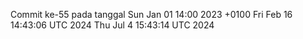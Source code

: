 Commit ke-55 pada tanggal Sun Jan 01 14:00 2023 +0100
Fri Feb 16 14:43:06 UTC 2024
Thu Jul  4 15:43:14 UTC 2024
